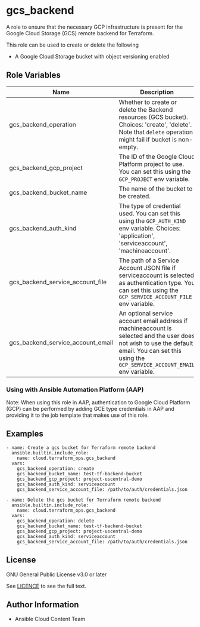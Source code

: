 # gcs_backend

A role to ensure that the necessary GCP infrastructure is present for the Google Cloud Storage (GCS) remote backend for Terraform.

This role can be used to create or delete the following
- A Google Cloud Storage bucket with object versioning enabled

## Role Variables

Name | Description | Type | Default | Required
--- | --- | --- | --- | ---
gcs_backend_operation|Whether to create or delete the Backend resources (GCS bucket). Choices: 'create', 'delete'.  Note that `delete` operation might fail if bucket is non-empty.|string|create| N/A
gcs_backend_gcp_project|The ID of the Google Cloud Platform project to use. You can set this using the `GCP_PROJECT` env variable.|string|N/A|No
gcs_backend_bucket_name|The name of the bucket to be created. |string|N/A| Yes
gcs_backend_auth_kind|The type of credential used. You can set this using the `GCP_AUTH_KIND` env variable. Choices: 'application', 'serviceaccount', 'machineaccount'.|string|N/A|No
gcs_backend_service_account_file|The path of a Service Account JSON file if serviceaccount is selected as authentication type. You can set this using the `GCP_SERVICE_ACCOUNT_FILE` env variable.|string|N/A| when `gcs_backend_auth_kind = serviceaccount`
gcs_backend_service_account_email|An optional service account email address if machineaccount is selected and the user does not wish to use the default email. You can set this using the `GCP_SERVICE_ACCOUNT_EMAIL` env variable.|string|N/A| No

### Using with Ansible Automation Platform (AAP)

Note: When using this role in AAP, authentication to Google Cloud Platform (GCP) can be performed by adding GCE type credentials in AAP and providing it to the job template that makes use of this role.

## Examples
```
- name: Create a gcs bucket for Terraform remote backend
  ansible.builtin.include_role:
    name: cloud.terraform_ops.gcs_backend
  vars:
    gcs_backend_operation: create
    gcs_backend_bucket_name: test-tf-backend-bucket
    gcs_backend_gcp_project: project-uscentral-demo
    gcs_backend_auth_kind: serviceaccount
    gcs_backend_service_account_file: /path/to/auth/credentials.json

- name: Delete the gcs bucket for Terraform remote backend
  ansible.builtin.include_role:
    name: cloud.terraform_ops.gcs_backend
  vars:
    gcs_backend_operation: delete
    gcs_backend_bucket_name: test-tf-backend-bucket
    gcs_backend_gcp_project: project-uscentral-demo
    gcs_backend_auth_kind: serviceaccount
    gcs_backend_service_account_file: /path/to/auth/credentials.json
```

## License

GNU General Public License v3.0 or later

See [LICENCE](https://github.com/redhat-cop/cloud.terraform_ops/blob/main/LICENSE) to see the full text.

## Author Information

- Ansible Cloud Content Team
